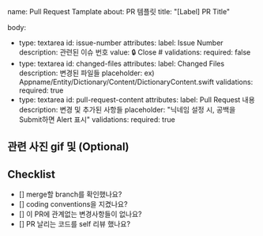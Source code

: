 name: Pull Request Tamplate
about: PR 템플릿
title: "[Label] PR Title"

body:
  - type: textarea
    id: issue-number
    attributes:
      label: Issue Number
      description: 관련된 이슈 번호
      value: 🔒 Close #
    validations:
      required: false
  - type: textarea
    id: changed-files
    attributes:
      label: Changed Files
      description: 변경된 파일들
      placeholder: ex) Appname/Entity/Dictionary/Content/DictionaryContent.swift
    validations:
      required: true
  - type: textarea
    id: pull-request-content
    attributes:
      label: Pull Request 내용
      description: 변경 및 추가된 사항들
      placeholder: "닉네임 설정 시, 공백을 Submit하면 Alert 표시"
    validations:
      required: true

## 관련 사진 gif 및 (Optional)

## Checklist

- [] merge할 branch를 확인했나요?
- [] coding conventions을 지켰나요?
- [] 이 PR에 관계없는 변경사항들이 없나요?
- [] PR 날리는 코드를 self 리뷰 했나요?
